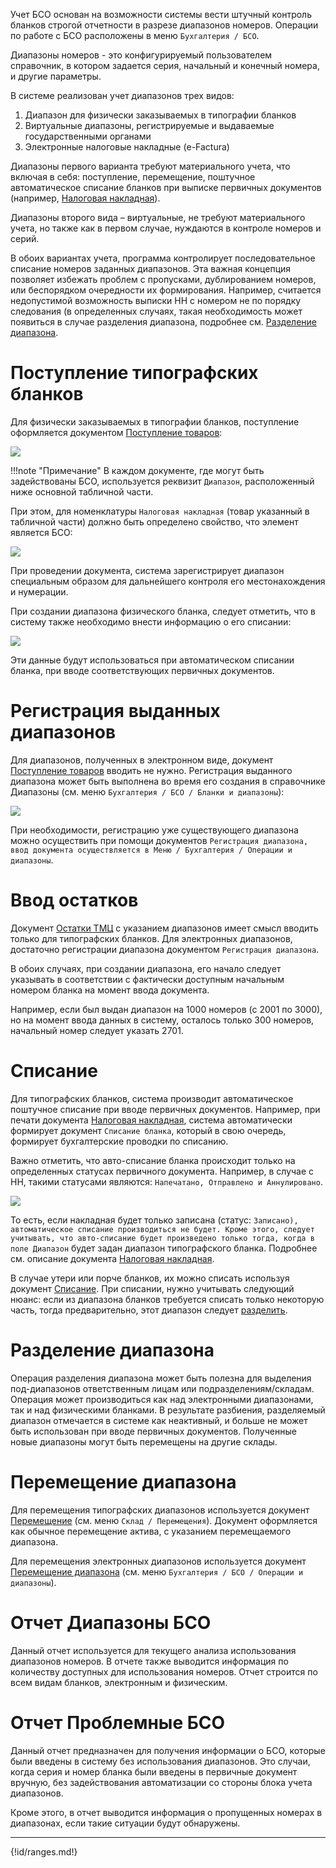 Учет БСО основан на возможности системы вести штучный контроль бланков строгой отчетности в разрезе диапазонов номеров. Операции по работе с БСО расположены в меню `Бухгалтерия / БСО`.

Диапазоны номеров - это конфигурируемый пользователем справочник, в котором задается серия, начальный и конечный номера, и другие параметры.

В системе реализован учет диапазонов трех видов:

1.  Диапазон для физически заказываемых в типографии бланков
2.  Виртуальные диапазоны, регистрируемые и выдаваемые государственными органами
3.  Электронные налоговые накладные (e-Factura)

Диапазоны первого варианта требуют материального учета, что включая в себя: поступление, перемещение, поштучное автоматическое списание бланков при выписке первичных документов (например, [Налоговая накладная](/d/InvoiceRecord)).

Диапазоны второго вида – виртуальные, не требуют материального учета, но также как в первом случае, нуждаются в контроле номеров и серий.

В обоих вариантах учета, программа контролирует последовательное списание номеров заданных диапазонов. Эта важная концепция позволяет избежать проблем с пропусками, дублированием номеров, или беспорядком очередности их формирования. Например, считается недопустимой возможность выписки НН с номером не по порядку следования (в определенных случаях, такая необходимость может появиться в случае разделения диапазона, подробнее см. [Разделение диапазона](#SplitRange).

# Поступление типографских бланков

Для физически заказываемых в типографии бланков, поступление оформляется документом [Поступление товаров](/d/VendorInvoice):

![](img/2019_05_22_13_38_531.png)

!!!note "Примечание"
	В каждом документе, где могут быть задействованы БСО, используется реквизит `Диапазон`, расположенный ниже основной табличной части.

При этом, для номенклатуры `Налоговая накладная` (товар указанный в табличной части) должно быть определено свойство, что элемент является БСО:

![](img/2019_05_22_15_36_201.png)

При проведении документа, система зарегистрирует диапазон специальным образом для дальнейшего контроля его местонахождения и нумерации.

При создании диапазона физического бланка, следует отметить, что в систему также необходимо внести информацию о его списании:

![](img/2019_05_22_17_41_553.png)

Эти данные будут использоваться при автоматическом списании бланка, при вводе соответствующих первичных документов.

# Регистрация выданных диапазонов

Для диапазонов, полученных в электронном виде, документ [Поступление товаров](/d/VendorInvoice) вводить не нужно. Регистрация выданного диапазона может быть выполнена во время его создания в справочнике Диапазоны (см. меню `Бухгалтерия / БСО / Бланки и диапазоны`):

![](img/2019_05_22_15_49_132.png)

При необходимости, регистрацию уже существующего диапазона можно осуществить при помощи документов `Регистрация диапазона, ввод документа осуществляется в Меню / Бухгалтерия / Операции и диапазоны`.

# Ввод остатков

Документ [Остатки ТМЦ](/d/ItemBalances) с указанием диапазонов имеет смысл вводить только для типографских бланков. Для электронных диапазонов, достаточно регистрации диапазона документом `Регистрация диапазона`.

В обоих случаях, при создании диапазона, его начало следует указывать в соответствии с фактически доступным начальным номером бланка на момент ввода документа.

Например, если был выдан диапазон на 1000 номеров (с 2001 по 3000), но на момент ввода данных в систему, осталось только 300 номеров, начальный номер следует указать 2701.

# Списание

Для типографских бланков, система производит автоматическое поштучное списание при вводе первичных документов. Например, при печати документа [Налоговая накладная](/d/InvoiceRecord), система автоматически формирует документ `Списание бланка`, который в свою очередь, формирует бухгалтерские проводки по списанию.

Важно отметить, что авто-списание бланка происходит только на определенных статусах первичного документа. Например, в случае с НН, такими статусами являются: `Напечатано, Отправлено и Аннулировано`.

![](img/2019_05_22_17_52_474.png)

То есть, если накладная будет только записана (статус: `Записано), автоматическое списание производиться не будет. Кроме этого, следует учитывать, что авто-списание будет произведено только тогда, когда в поле Диапазон` будет задан диапазон типографского бланка. Подробнее см. описание документа [Налоговая накладная](/d/InvoiceRecord).

В случае утери или порче бланков, их можно списать используя документ [Списание](/d/WriteOff). При списании, нужно учитывать следующий нюанс: если из диапазона бланков требуется списать только некоторую часть, тогда предварительно, этот диапазон следует [разделить](#SplitRange).

# Разделение диапазона<a name=SplitRange></a>

Операция разделения диапазона может быть полезна для выделения под-диапазонов ответственным лицам или подразделениям/складам. Операция может производиться как над электронными диапазонами, так и над физическими бланками. В результате разбиения, разделяемый диапазон отмечается в системе как неактивный, и больше не может быть использован при вводе первичных документов. Полученные новые диапазоны могут быть перемещены на другие склады.

# Перемещение диапазона

Для перемещения типографских диапазонов используется документ [Перемещение](/d/Transfer) (см. меню `Склад / Перемещения`). Документ оформляется как обычное перемещение актива, с указанием перемещаемого диапазона.

Для перемещения электронных диапазонов используется документ [Перемещение диапазона](/d/TransferRange) (см. меню `Бухгалтерия / БСО / Операции и диапазоны`).

# Отчет Диапазоны БСО

Данный отчет используется для текущего анализа использования диапазонов номеров. В отчете также выводится информация по количеству доступных для использования номеров. Отчет строится по всем видам бланков, электронным и физическим.

# Отчет Проблемные БСО

Данный отчет предназначен для получения информации о БСО, которые были введены в систему без использования диапазонов. Это случаи, когда серия и номер бланка были введены в первичные документ вручную, без задействования автоматизации со стороны блока учета диапазонов.

Кроме этого, в отчет выводится информация о пропущенных номерах в диапазонах, если такие ситуации будут обнаружены.

---

{!id/ranges.md!}
